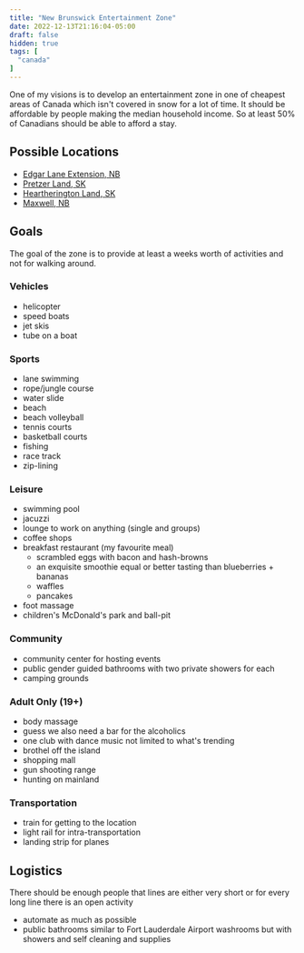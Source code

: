 ```yaml
---
title: "New Brunswick Entertainment Zone"
date: 2022-12-13T21:16:04-05:00
draft: false
hidden: true
tags: [
  "canada"
]
---
```


One of my visions is to develop an entertainment zone in one of cheapest areas of Canada which isn't covered in snow for a lot of time.
It should be affordable by people making the median household income. So at least 50% of Canadians should be able to afford a stay.

## Possible Locations

- [Edgar Lane Extension, NB](https://www.point2homes.com/CA/Vacant-Land-For-Sale/NB/St-George/Edgar-Lane-Extension/108364651.html)
- [Pretzer Land, SK](https://www.point2homes.com/CA/Vacant-Land-For-Sale/SK/RM-of-Hudson-Bay-No-394/Pretzer-Land/131043415.html)
- [Heartherington Land, SK](https://www.point2homes.com/CA/Vacant-Land-For-Sale/SK/RM-of-Tramping-Lake-No-380/Heatherington-Land/121896667.html)
- [Maxwell, NB](https://www.realtor.ca/real-estate/24097209/408-540-route-maxwell)

## Goals

The goal of the zone is to provide at least a weeks worth of activities and not for walking around.

### Vehicles

- helicopter
- speed boats
- jet skis
- tube on a boat

### Sports

- lane swimming
- rope/jungle course
- water slide
- beach
- beach volleyball
- tennis courts
- basketball courts
- fishing
- race track
- zip-lining

### Leisure

- swimming pool
- jacuzzi
- lounge to work on anything (single and groups)
- coffee shops
- breakfast restaurant (my favourite meal)
  - scrambled eggs with bacon and hash-browns
  - an exquisite smoothie equal or better tasting than blueberries + bananas
  - waffles
  - pancakes
- foot massage
- children's McDonald's park and ball-pit

### Community

- community center for hosting events
- public gender guided bathrooms with two private showers for each
- camping grounds

### Adult Only (19+)

- body massage
- guess we also need a bar for the alcoholics
- one club with dance music not limited to what's trending
- brothel off the island
- shopping mall
- gun shooting range
- hunting on mainland

### Transportation

- train for getting to the location
- light rail for intra-transportation
- landing strip for planes

## Logistics

There should be enough people that lines are either very short or for every long line there is an open activity

- automate as much as possible
- public bathrooms similar to Fort Lauderdale Airport washrooms but with showers and self cleaning and supplies
